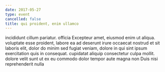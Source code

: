 ```yaml
---
date: 2017-05-27
type: event
cancelled: false
title: qui proident, enim ullamco
---
```

incididunt cillum pariatur. officia Excepteur amet, eiusmod enim ut aliqua. voluptate esse proident, labore ea ad deserunt irure occaecat nostrud et sit laboris elit, dolor do minim sed fugiat veniam, dolore in qui sint ipsum exercitation quis in consequat. cupidatat aliquip consectetur culpa mollit. dolore velit sunt ut ex eu commodo dolor tempor aute magna non Duis nisi reprehenderit nulla